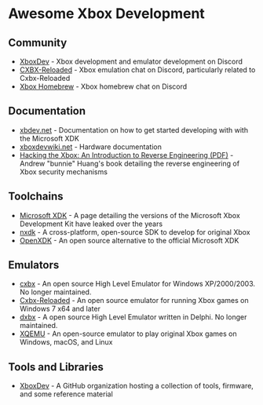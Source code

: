 # Awesome Xbox Development

## Community

* [XboxDev](https://discord.gg/WxJPPyz) - Xbox development and emulator development on Discord
* [CXBX-Reloaded](https://discord.gg/26Xjx23) - Xbox emulation chat on Discord, particularly related to Cxbx-Reloaded
* [Xbox Homebrew](https://discord.gg/gzAxSeT) - Xbox homebrew chat on Discord

## Documentation

* [xbdev.net](http://www.xbdev.net/tuts/tuts.php) - Documentation on how to get started developing with with the Microsoft XDK
* [xboxdevwiki.net](https://xboxdevwiki.net/Main_Page) - Hardware documentation
* [Hacking the Xbox: An Introduction to Reverse Engineering (PDF)](https://bunniefoo.com/nostarch/HackingTheXbox_Free.pdf) - Andrew "bunnie" Huang's book detailing the reverse engineering of Xbox security mechanisms

## Toolchains

* [Microsoft XDK](https://www.retroreversing.com/xbox-sdk-xdk) - A page detailing the versions of the Microsoft Xbox Development Kit have leaked over the years
* [nxdk](https://github.com/XboxDev/nxdk) - A cross-platform, open-source SDK to develop for original Xbox
* [OpenXDK](https://sourceforge.net/projects/openxdk/) - An open source alternative to the official Microsoft XDK

## Emulators

* [cxbx](http://www.caustik.com/cxbx/) - An open source High Level Emulator for Windows XP/2000/2003. No longer maintained.
* [Cxbx-Reloaded](https://github.com/Cxbx-Reloaded/Cxbx-Reloaded) - An open source emulator for running Xbox games on Windows 7 x64 and later
* [dxbx](https://sourceforge.net/projects/dxbx/) - A open source High Level Emulator written in Delphi. No longer maintained.
* [XQEMU](https://xqemu.com) - An open-source emulator to play original Xbox games on Windows, macOS, and Linux

## Tools and Libraries

* [XboxDev](https://github.com/XboxDev) -  A GitHub organization hosting a collection of tools, firmware, and some reference material
